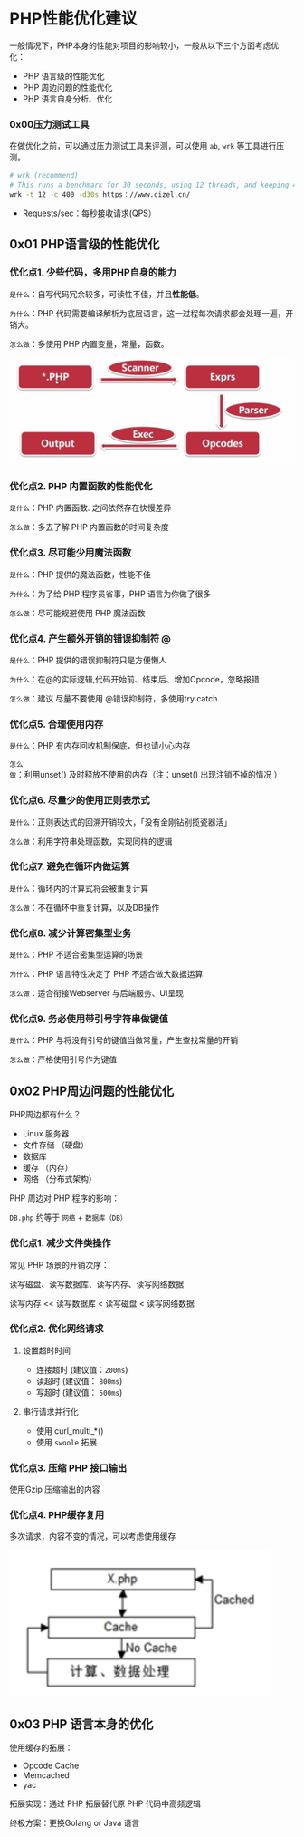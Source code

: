 # PHP性能优化建议

一般情况下，PHP本身的性能对项目的影响较小，一般从以下三个方面考虑优化：

- PHP 语言级的性能优化
- PHP 周边问题的性能优化
- PHP 语言自身分析、优化

### 0x00压力测试工具

在做优化之前，可以通过压力测试工具来评测，可以使用 `ab`, `wrk` 等工具进行压测。

```bash
# wrk (recommend)
# This runs a benchmark for 30 seconds, using 12 threads, and keeping 400 HTTP connections open.
wrk -t 12 -c 400 -d30s https：//www.cizel.cn/
```

- Requests/sec：每秒接收请求(QPS）

## 0x01 PHP语言级的性能优化

### 优化点1. 少些代码，多用PHP自身的能力

`是什么`：自写代码冗余较多，可读性不佳，并且**性能低**。

`为什么`：PHP 代码需要编译解析为底层语言，这一过程每次请求都会处理一遍，开销大。

`怎么做`：多使用 PHP 内置变量，常量，函数。

![](./images/php-performance-optimization.md_20210127_080543.png)

### 优化点2. PHP 内置函数的性能优化

`是什么`：PHP 内置函数. 之间依然存在快慢差异

`怎么做`：多去了解 PHP 内置函数的时间复杂度

### 优化点3. 尽可能少用魔法函数

`是什么`：PHP 提供的魔法函数，性能不佳

`为什么`：为了给 PHP 程序员省事，PHP 语言为你做了很多

`怎么做`：尽可能规避使用 PHP 魔法函数

### 优化点4. 产生额外开销的错误抑制符 @

`是什么`：PHP 提供的错误抑制符只是方便懒人

`为什么`：在@的实际逻辑,代码开始前、结束后、增加Opcode，忽略报错

`怎么做`：建议 尽量不要使用 @错误抑制符，多使用try catch

### 优化点5. 合理使用内存

`是什么`：PHP 有内存回收机制保底，但也请小心内存

`怎么做`：利用unset() 及时释放不使用的内存（注：unset() 出现注销不掉的情况 ）

### 优化点6. 尽量少的使用正则表示式

`是什么`：正则表达式的回溯开销较大，「没有金刚钻别揽瓷器活」

`怎么做`：利用字符串处理函数，实现同样的逻辑


### 优化点7. 避免在循环内做运算

`是什么`：循环内的计算式将会被重复计算

`怎么做`：不在循环中重复计算，以及DB操作

### 优化点8. 减少计算密集型业务

`是什么`：PHP 不适合密集型运算的场景

`为什么`：PHP 语言特性决定了 PHP 不适合做大数据运算

`怎么做`：适合衔接Webserver 与后端服务、UI呈现

### 优化点9. 务必使用带引号字符串做键值

`是什么`：PHP 与将没有引号的键值当做常量，产生查找常量的开销

`怎么做`：严格使用引号作为键值

## 0x02 PHP周边问题的性能优化

PHP周边都有什么？

- Linux 服务器
- 文件存储 （硬盘）
- 数据库
- 缓存 （内存）
- 网络 （分布式架构）

PHP 周边对 PHP 程序的影响：

`DB.php` 约等于 `网络` + `数据库（DB）`

### 优化点1. 减少文件类操作

常见 PHP 场景的开销次序：

读写磁盘、读写数据库、读写内存、读写网络数据

读写内存 << 读写数据库 <  读写磁盘 < 读写网络数据

### 优化点2. 优化网络请求

1. 设置超时时间
	- 连接超时  (建议值：`200ms`)
	- 读超时   (建议值： `800ms`)
	- 写超时   (建议值：  `500ms`)

2. 串行请求并行化
	- 使用 curl_multi_*()
	- 使用 `swoole` 拓展

### 优化点3. 压缩 PHP 接口输出

使用Gzip 压缩输出的内容

### 优化点4. PHP缓存复用

多次请求，内容不变的情况，可以考虑使用缓存

![](./images/php-performance-optimization.md_20210127_081114.png) 

## 0x03 PHP 语言本身的优化

使用缓存的拓展：

- Opcode Cache
- Memcached
- yac

拓展实现：通过 PHP 拓展替代原 PHP 代码中高频逻辑

终极方案：更换Golang or Java 语言
